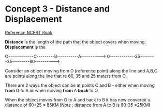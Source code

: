# Concept 3 - Distance and Displacement
[Reference NCERT Book]([https://ncert.nic.in/textbook.php?iesc1=8-15](https://ncert.nic.in/textbook.php?iesc1=8-15))

**Distance** is the length of the path that the object covers when moving. **Displacement** is the 

O-------------C---------B-----------A---------->
0-------------25--------35---------60---------->

Consider an object moving from O (reference point) along the line and A,B,C are points along the line that re 60, 35 and 25 meters from O.

There are 2 ways the object can be at points C and B - either when moving **from** O to A or when moving **from** A ***back*** to O

When the object moves from O to A and back to B it has now convered a distance of 60+25 = 85KM
(Note : distance from A to B is 60-35 =25KM)
<!--stackedit_data:
eyJoaXN0b3J5IjpbMjAwMzgxMDk0Nl19
-->